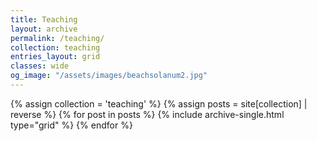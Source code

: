 ```yaml
---
title: Teaching
layout: archive
permalink: /teaching/
collection: teaching
entries_layout: grid
classes: wide
og_image: "/assets/images/beachsolanum2.jpg"
---
```



<div class="grid__wrapper">
{% assign collection = 'teaching' %}
{% assign posts = site[collection] | reverse %}
{% for post in posts %}
{% include archive-single.html type="grid" %}
{% endfor %}
</div>
